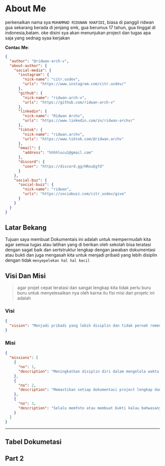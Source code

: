 # About Me

perkenalkan nama sya `MUHAMMAD RIDUWAN KHAFIDI`, biasa di panggil ridwan gua sekarang berada di jenjang smk, gua berumus 17 tahun, gua tinggal di indonesia,batam. oke disini sya akan menunjukan project dan tugas apa saja yang sednag syaa kerjakan

**Contac Me**:

```json
{
  "author": "@ridwan-arch-v",
  "about-author": {
    "social-media": {
      "instagram": {
        "nick-name": "citr.usdev",
        "urls": "https://www.instagram.com/citr.usdev/"
      },
      "github": {
        "nick-name": "ridwan-arch-v",
        "urls": "https://github.com/ridwan-arch-v"
      },
      "linkedin": {
        "nick-name": "Ridwan Archv",
        "urls": "https://www.linkedin.com/in/ridwan-archv/"
      },
      "tiktok": {
        "nick-name": "ridwan.archv",
        "urls": "https://www.tiktok.com/@ridwan.archv"
      },
      "email": {
        "address": "hhhhlucu1@gmail.com"
      },
      "discord": {
        "user": "https://discord.gg/HRxuEgfd"
      }
    },
    "social-buz": {
      "social-buzz": {
        "nick-name": "ridwan",
        "urls": "https://sociabuzz.com/citr_usdev/give"
      }
    }
  }
}
```

## Latar Bekang

Tujuan saya membuat Dokumentais ini adalah untuk mempermudah kita agar semua tugas atau latihan yang di berikan oleh sekolah bisa teratasi dengan sagat baik dan sertstruktur lengkap dengan jawaban dokumentasi atau bukti dan juga mengasah kita untuk menjadi pribaid yang lebih disiplin dengan tidak `menyepelekan hal hal kecil`

## Visi Dan Misi

> agar projet cepat teratasi dan sangat lengkap kita tidak perlu buru buru untuk menyelesaikan nya oleh karna itu fisi misi dari projetc ini adalah

### Visi

```json
{
  "vision": "Menjadi pribadi yang lebih disiplin dan tidak pernah remedial tugas serta memberikan informasi terhadap semua dokumentasi repository dan project.",
}
```

### Misi

```json
{
  "missions": [
    {
      "no": 1,
      "description": "Meningkatkan disiplin diri dalam mengelola waktu dan tugas."
    },
    {
      "no": 2,
      "description": "Memastikan setiap dokumentasi project lengkap dan mudah dipahami."
    },
    {
      "no": 3,
      "description": "Selalu memfoto atau membuat bukti kalau bahwasanya tugas udah dikerjakan dan ada buktinya."
    }
  ]
}
```

---

## Tabel Dokumetasi

## Part 2